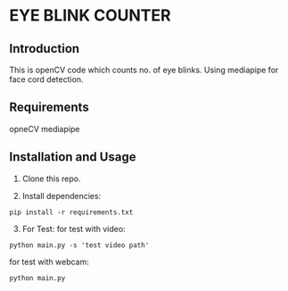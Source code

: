 # EYE BLINK COUNTER

## Introduction
This is openCV code which counts no. of eye blinks. 
Using mediapipe for face cord detection.

## Requirements
opneCV
mediapipe


## Installation and Usage
1. Clone this repo.

2. Install dependencies:

```
pip install -r requirements.txt
```
3. For Test:
for test with video:
```
python main.py -s 'test video path'
```
for test with webcam:
```
python main.py 
```